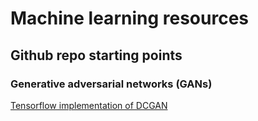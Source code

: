 # Machine learning resources

## Github repo starting points

### Generative adversarial networks (GANs)

[Tensorflow implementation of DCGAN](https://github.com/carpedm20/DCGAN-tensorflow)
